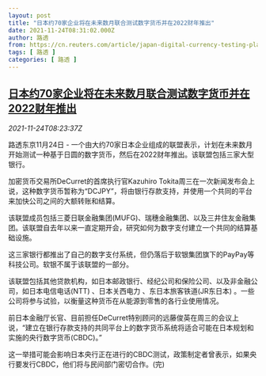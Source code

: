 ```yaml
---
layout: post
title: "日本约70家企业将在未来数月联合测试数字货币并在2022财年推出"
date: 2021-11-24T08:31:02.000Z
author: 路透
from: https://cn.reuters.com/article/japan-digital-currency-testing-plan-1124-idCNKBS2I90KV
tags: [ 路透 ]
categories: [ 路透 ]
---
```

<!--1637742662000-->
[日本约70家企业将在未来数月联合测试数字货币并在2022财年推出](https://cn.reuters.com/article/japan-digital-currency-testing-plan-1124-idCNKBS2I90KV)
------

<div>
<div><i>2021-11-24T08:23:37Z</i></div><p>路透东京11月24日 - 一个由大约70家日本企业组成的联盟表示，计划在未来数月开始测试一种基于日圆的数字货币，然后在2022财年推出。该联盟包括三家大型银行。</p><p>加密货币交易所DeCurret的首席执行官Kazuhiro Tokita周三在一次新闻发布会上说，这种数字货币暂称为“DCJPY”，将由银行存款支持，并使用一个共同的平台来加快公司之间的大额转账和结算。</p><p>该联盟成员包括三菱日联金融集团(MUFG)、瑞穗金融集团、以及三井住友金融集团。该联盟自去年以来一直定期开会，研究如何为数字支付建立一个共同的结算基础设施。</p><p>这三家银行都推出了自己的数字支付系统，但仍落后于软银集团旗下的PayPay等科技公司。软银不属于该联盟的一部分。</p><p>该联盟包括其他贷款机构，如日本邮政银行、经纪公司和保险公司、以及非金融公司，如日本电信电话(NTT) 、日本关西电力 、东日本旅客铁道(JR东日本) 。一些公司将参与试验，以衡量这种货币在从能源到零售的各行业使用情况。</p><p>前日本金融厅长官、目前担任DeCurret特别顾问的远藤俊英在周三的会议上说，“建立在银行存款支持的共同平台上的数字货币系统将适合可能在日本规划和实施的央行数字货币(CBDC)。”</p><p>这一举措可能会影响日本央行正在进行的CBDC测试，政策制定者曾表示，如果央行要发行CBDC，他们将与民间部门密切合作。(完)</p>
</div>
